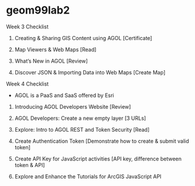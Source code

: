 # geom99lab2

Week 3 Checklist
1. Creating & Sharing GIS Content using AGOL [Certificate] 


2. Map Viewers & Web Maps [Read]


3. What’s New in AGOL [Review]


4. Discover JSON & Importing Data into Web Maps [Create Map]

Week 4 Checklist
* AGOL is a PaaS and SaaS offered by Esri 

1. Introducing AGOL Developers Website [Review]


2. AGOL Developers: Create a new empty layer [3 URLs]


3. Explore: Intro to AGOL REST and Token Security [Read]


4. Create Authentication Token [Demonstrate how to create & submit valid token] 


5. Create API Key for JavaScript activities [API key, difference between token & API]


6. Explore and Enhance the Tutorials for ArcGIS JavaScript API 
